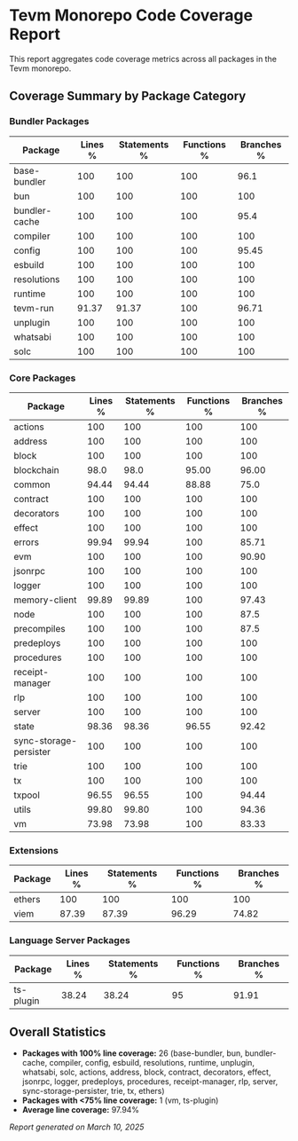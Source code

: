# Tevm Monorepo Code Coverage Report

This report aggregates code coverage metrics across all packages in the Tevm monorepo.

## Coverage Summary by Package Category

### Bundler Packages

| Package | Lines % | Statements % | Functions % | Branches % |
|---------|---------|--------------|-------------|------------|
| base-bundler | 100 | 100 | 100 | 96.1 |
| bun | 100 | 100 | 100 | 100 |
| bundler-cache | 100 | 100 | 100 | 95.4 |
| compiler | 100 | 100 | 100 | 100 |
| config | 100 | 100 | 100 | 95.45 |
| esbuild | 100 | 100 | 100 | 100 |
| resolutions | 100 | 100 | 100 | 100 |
| runtime | 100 | 100 | 100 | 100 |
| tevm-run | 91.37 | 91.37 | 100 | 96.71 |
| unplugin | 100 | 100 | 100 | 100 |
| whatsabi | 100 | 100 | 100 | 100 |
| solc | 100 | 100 | 100 | 100 |

### Core Packages

| Package | Lines % | Statements % | Functions % | Branches % |
|---------|---------|--------------|-------------|------------|
| actions | 100 | 100 | 100 | 100 |
| address | 100 | 100 | 100 | 100 |
| block | 100 | 100 | 100 | 100 |
| blockchain | 98.0 | 98.0 | 95.00 | 96.00 |
| common | 94.44 | 94.44 | 88.88 | 75.0 |
| contract | 100 | 100 | 100 | 100 |
| decorators | 100 | 100 | 100 | 100 |
| effect | 100 | 100 | 100 | 100 |
| errors | 99.94 | 99.94 | 100 | 85.71 |
| evm | 100 | 100 | 100 | 90.90 |
| jsonrpc | 100 | 100 | 100 | 100 |
| logger | 100 | 100 | 100 | 100 |
| memory-client | 99.89 | 99.89 | 100 | 97.43 |
| node | 100 | 100 | 100 | 87.5 |
| precompiles | 100 | 100 | 100 | 87.5 |
| predeploys | 100 | 100 | 100 | 100 |
| procedures | 100 | 100 | 100 | 100 |
| receipt-manager | 100 | 100 | 100 | 100 |
| rlp | 100 | 100 | 100 | 100 |
| server | 100 | 100 | 100 | 100 |
| state | 98.36 | 98.36 | 96.55 | 92.42 |
| sync-storage-persister | 100 | 100 | 100 | 100 |
| trie | 100 | 100 | 100 | 100 |
| tx | 100 | 100 | 100 | 100 |
| txpool | 96.55 | 96.55 | 100 | 94.44 |
| utils | 99.80 | 99.80 | 100 | 94.36 |
| vm | 73.98 | 73.98 | 100 | 83.33 |

### Extensions

| Package | Lines % | Statements % | Functions % | Branches % |
|---------|---------|--------------|-------------|------------|
| ethers | 100 | 100 | 100 | 100 |
| viem | 87.39 | 87.39 | 96.29 | 74.82 |

### Language Server Packages

| Package | Lines % | Statements % | Functions % | Branches % |
|---------|---------|--------------|-------------|------------|
| ts-plugin | 38.24 | 38.24 | 95 | 91.91 |

## Overall Statistics

- **Packages with 100% line coverage:** 26 (base-bundler, bun, bundler-cache, compiler, config, esbuild, resolutions, runtime, unplugin, whatsabi, solc, actions, address, block, contract, decorators, effect, jsonrpc, logger, predeploys, procedures, receipt-manager, rlp, server, sync-storage-persister, trie, tx, ethers)
- **Packages with <75% line coverage:** 1 (vm, ts-plugin)
- **Average line coverage:** 97.94%

*Report generated on March 10, 2025*
